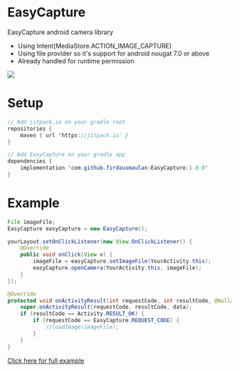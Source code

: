 # EasyCapture
EasyCapture android camera library
- Using Intent(MediaStore.ACTION_IMAGE_CAPTURE)
- Using file provider so it's support for android nougat 7.0 or above
- Already handled for runtime permission

![](https://s2.gifyu.com/images/easy-capture.gif)

# Setup

```java
// Add jitpack.io on your gradle root
repositories {
    maven { url 'https://jitpack.io' }
}
```

```java
// Add EasyCapture on your gradle app
dependencies {
    implementation 'com.github.firdausmaulan:EasyCapture:1.0.0'
}
```

# Example

```java
File imageFile;
EasyCapture easyCapture = new EasyCapture();

yourLayout.setOnClickListener(new View.OnClickListener() {
    @Override
    public void onClick(View v) {
        imageFile = easyCapture.setImageFile(YourActivity.this);
        easyCapture.openCamera(YourActivity.this, imageFile);
    }
});

@Override
protected void onActivityResult(int requestCode, int resultCode, @Nullable Intent data) {
    super.onActivityResult(requestCode, resultCode, data);
    if (resultCode == Activity.RESULT_OK) {
        if (requestCode == EasyCapture.REQUEST_CODE) {
            //loadImage(imageFile);
        }
    }
}
```

[Click here for full example](https://github.com/firdausmaulan/EasyCapture/blob/master/app/src/main/java/com/easy/capture/MainActivity.java)
